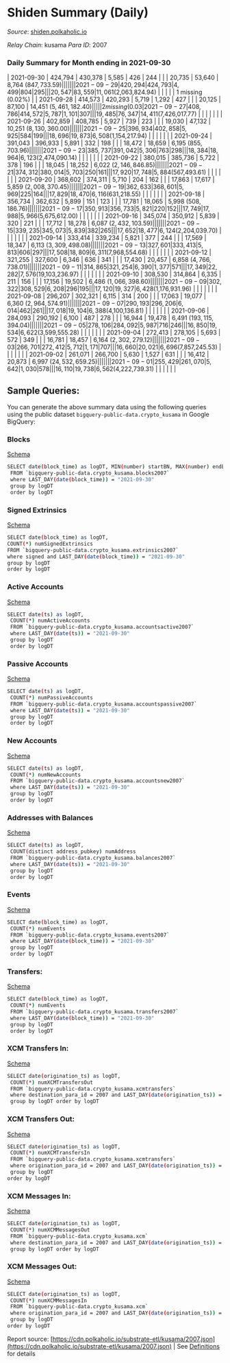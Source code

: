 # Shiden Summary (Daily)

_Source_: [shiden.polkaholic.io](https://shiden.polkaholic.io)

*Relay Chain*: kusama
*Para ID*: 2007



### Daily Summary for Month ending in 2021-09-30


| 2021-09-30 | 424,794 | 430,378 | 5,585 | 426 | 244 |  |  | 20,735 | 53,640 | 8,764 ($847,733.59) |   |   |  |  |  |
| 2021-09-29 | 420,294 | 424,793 | 4,499 | 804 | 295 |  |  | 20,547 | 83,559 | 11,061 ($2,063,824.94) |   |   |  |  | 1 missing (0.02%) |
| 2021-09-28 | 414,573 | 420,293 | 5,719 | 1,292 | 427 |  |  | 20,125 | 87,100 | 14,451 ($5,461,182.40) |   |   |  |  | 2 missing (0.03%) |
| 2021-09-27 | 408,786 | 414,572 | 5,787 | 1,101 | 307 |  |  | 19,485 | 76,347 | 14,411 ($7,426,017.77) |   |   |  |  |  |
| 2021-09-26 | 402,859 | 408,785 | 5,927 | 739 | 223 |  |  | 19,030 | 47,132 | 10,251 ($8,130,360.00) |   |   |  |  |  |
| 2021-09-25 | 396,934 | 402,858 | 5,925 | 584 | 199 |  |  | 18,696 | 19,873 | 6,508 ($1,154,217.94) |   |   |  |  |  |
| 2021-09-24 | 391,043 | 396,933 | 5,891 | 332 | 198 |  |  | 18,472 | 18,659 | 6,195 ($855,703.96) |   |   |  |  |  |
| 2021-09-23 | 385,737 | 391,042 | 5,306 | 763 | 298 |  |  | 18,384 | 18,964 | 6,123 ($2,474,090.14) |   |   |  |  |  |
| 2021-09-22 | 380,015 | 385,736 | 5,722 | 378 | 196 |  |  | 18,045 | 18,252 | 6,022 ($2,146,846.85) |   |   |  |  |  |
| 2021-09-21 | 374,312 | 380,014 | 5,703 | 250 | 161 |  |  | 17,920 | 17,748 | 5,884 ($567,493.61) |   |   |  |  |  |
| 2021-09-20 | 368,602 | 374,311 | 5,710 | 204 | 162 |  |  | 17,863 | 17,617 | 5,859 ($2,008,370.45) |   |   |  |  |  |
| 2021-09-19 | 362,633 | 368,601 | 5,969 | 225 | 164 |  |  | 17,829 | 18,470 | 6,116 ($631,218.55) |   |   |  |  |  |
| 2021-09-18 | 356,734 | 362,632 | 5,899 | 151 | 123 |  |  | 17,781 | 18,065 | 5,998 ($508,186.76) |   |   |  |  |  |
| 2021-09-17 | 350,913 | 356,733 | 5,821 | 220 | 152 |  |  | 17,749 | 17,988 | 5,966 ($5,675,612.00) |   |   |  |  |  |
| 2021-09-16 | 345,074 | 350,912 | 5,839 | 320 | 221 |  |  | 17,712 | 18,278 | 6,087 ($2,432,103.59) |   |   |  |  |  |
| 2021-09-15 | 339,235 | 345,073 | 5,839 | 382 | 265 |  |  | 17,652 | 18,477 | 6,124 ($2,204,039.70) |   |   |  |  |  |
| 2021-09-14 | 333,414 | 339,234 | 5,821 | 377 | 244 |  |  | 17,569 | 18,347 | 6,113 ($3,309,498.08) |   |   |  |  |  |
| 2021-09-13 | 327,601 | 333,413 | 5,813 | 606 | 297 |  |  | 17,508 | 18,809 | 6,311 ($7,968,554.68) |   |   |  |  |  |
| 2021-09-12 | 321,255 | 327,600 | 6,346 | 636 | 341 |  |  | 17,430 | 20,457 | 6,858 ($4,766,738.01) |   |   |  |  |  |
| 2021-09-11 | 314,865 | 321,254 | 6,390 | 1,377 | 571 |  |  | 17,349 | 22,282 | 7,576 ($19,103,236.97) |   |   |  |  |  |
| 2021-09-10 | 308,530 | 314,864 | 6,335 | 211 | 156 |  |  | 17,156 | 19,502 | 6,486 ($1,066,398.60) |   |   |  |  |  |
| 2021-09-09 | 302,322 | 308,529 | 6,208 | 296 | 195 |  |  | 17,120 | 19,327 | 6,428 ($1,176,931.96) |   |   |  |  |  |
| 2021-09-08 | 296,207 | 302,321 | 6,115 | 314 | 200 |  |  | 17,063 | 19,077 | 6,360 ($2,964,574.91) |   |   |  |  |  |
| 2021-09-07 | 290,193 | 296,206 | 6,014 | 462 | 261 |  |  | 17,018 | 19,104 | 6,388 ($4,100,136.81) |   |   |  |  |  |
| 2021-09-06 | 284,093 | 290,192 | 6,100 | 487 | 278 |  |  | 16,944 | 19,478 | 6,491 ($193,115,394.04) |   |   |  |  |  |
| 2021-09-05 | 278,106 | 284,092 | 5,987 | 716 | 246 |  |  | 16,850 | 19,534 | 6,622 ($3,599,555.28) |   |   |  |  |  |
| 2021-09-04 | 272,413 | 278,105 | 5,693 | 572 | 349 |  |  | 16,781 | 18,457 | 6,164 ($2,302,279.12) |   |   |  |  |  |
| 2021-09-03 | 266,701 | 272,412 | 5,712 | 1,171 | 707 |  |  | 16,660 | 20,021 | 6,696 ($7,857,245.53) |   |   |  |  |  |
| 2021-09-02 | 261,071 | 266,700 | 5,630 | 1,527 | 631 |  |  | 16,412 | 20,873 | 6,997 ($24,532,659.25) |   |   |  |  |  |
| 2021-09-01 | 255,429 | 261,070 | 5,642 | 1,030 | 578 |  |  | 16,110 | 19,738 | 6,562 ($4,222,739.31) |   |   |  |  |  |

## Sample Queries:
You can generate the above summary data using the following queries using the public dataset `bigquery-public-data.crypto_kusama` in Google BigQuery:


### Blocks 

[Schema](https://github.com/colorfulnotion/substrate-etl/blob/main/schema/blocks.json)

```bash
SELECT date(block_time) as logDT, MIN(number) startBN, MAX(number) endBN, COUNT(*) numBlocks 
 FROM `bigquery-public-data.crypto_kusama.blocks2007`  
 where LAST_DAY(date(block_time)) = "2021-09-30" 
 group by logDT 
 order by logDT
```

### Signed Extrinsics 

[Schema](https://github.com/colorfulnotion/substrate-etl/blob/main/schema/extrinsics.json)

```bash
SELECT date(block_time) as logDT, 
COUNT(*) numSignedExtrinsics 
FROM `bigquery-public-data.crypto_kusama.extrinsics2007`  
where signed and LAST_DAY(date(block_time)) = "2021-09-30" 
group by logDT 
order by logDT
```

### Active Accounts 

[Schema](https://github.com/colorfulnotion/substrate-etl/blob/main/schema/accountsactive.json)

```bash
SELECT date(ts) as logDT, 
 COUNT(*) numActiveAccounts 
 FROM `bigquery-public-data.crypto_kusama.accountsactive2007` 
 where LAST_DAY(date(ts)) = "2021-09-30" 
 group by logDT 
 order by logDT
```

### Passive Accounts 

[Schema](https://github.com/colorfulnotion/substrate-etl/blob/main/schema/accountspassive.json)

```bash
SELECT date(ts) as logDT, 
 COUNT(*) numPassiveAccounts 
 FROM `bigquery-public-data.crypto_kusama.accountspassive2007` 
 where LAST_DAY(date(ts)) = "2021-09-30" 
 group by logDT 
 order by logDT
```

### New Accounts 

[Schema](https://github.com/colorfulnotion/substrate-etl/blob/main/schema/accountsnew.json)

```bash
SELECT date(ts) as logDT, 
 COUNT(*) numNewAccounts 
 FROM `bigquery-public-data.crypto_kusama.accountsnew2007` 
 where LAST_DAY(date(ts)) = "2021-09-30" 
 group by logDT
 order by logDT
```

### Addresses with Balances 

[Schema](https://github.com/colorfulnotion/substrate-etl/blob/main/schema/balances.json)

```bash
SELECT date(ts) as logDT,
 COUNT(distinct address_pubkey) numAddress 
 FROM `bigquery-public-data.crypto_kusama.balances2007` 
 where LAST_DAY(date(ts)) = "2021-09-30" 
 group by logDT 
 order by logDT
```

### Events 

[Schema](https://github.com/colorfulnotion/substrate-etl/blob/main/schema/events.json)

```bash
SELECT date(block_time) as logDT, 
 COUNT(*) numEvents 
 FROM `bigquery-public-data.crypto_kusama.events2007` 
 where LAST_DAY(date(block_time)) = "2021-09-30" 
 group by logDT 
 order by logDT
```

### Transfers:

[Schema](https://github.com/colorfulnotion/substrate-etl/blob/main/schema/transfers.json)

```bash
SELECT date(block_time) as logDT, 
 COUNT(*) numEvents 
 FROM `bigquery-public-data.crypto_kusama.transfers2007` 
 where LAST_DAY(date(block_time)) = "2021-09-30" 
 group by logDT 
 order by logDT
```

### XCM Transfers In: 

[Schema](https://github.com/colorfulnotion/substrate-etl/blob/main/schema/xcmtransfers.json)

```bash
SELECT date(origination_ts) as logDT, 
 COUNT(*) numXCMTransfersOut 
 FROM `bigquery-public-data.crypto_kusama.xcmtransfers` 
 where destination_para_id = 2007 and LAST_DAY(date(origination_ts)) = "2021-09-30" 
 group by logDT order by logDT
```

### XCM Transfers Out: 

[Schema](https://github.com/colorfulnotion/substrate-etl/blob/main/schema/xcmtransfers.json)

```bash
SELECT date(origination_ts) as logDT, 
 COUNT(*) numXCMTransfersIn 
 FROM `bigquery-public-data.crypto_kusama.xcmtransfers` 
 where origination_para_id = 2007 and LAST_DAY(date(origination_ts)) = "2021-09-30" 
 group by logDT 
order by logDT
```

### XCM Messages In: 

[Schema](https://github.com/colorfulnotion/substrate-etl/blob/main/schema/xcm.json)

```bash
SELECT date(origination_ts) as logDT, 
 COUNT(*) numXCMMessagesOut 
 FROM `bigquery-public-data.crypto_kusama.xcm` 
 where destination_para_id = 2007 and LAST_DAY(date(origination_ts)) = "2021-09-30" 
 group by logDT order by logDT
```

### XCM Messages Out: 

[Schema](https://github.com/colorfulnotion/substrate-etl/blob/main/schema/xcm.json)

```bash
SELECT date(origination_ts) as logDT, 
 COUNT(*) numXCMMessagesIn 
 FROM `bigquery-public-data.crypto_kusama.xcm` 
 where origination_para_id = 2007 and LAST_DAY(date(origination_ts)) = "2021-09-30" 
 group by logDT 
order by logDT
```


Report source: [https://cdn.polkaholic.io/substrate-etl/kusama/2007.json](https://cdn.polkaholic.io/substrate-etl/kusama/2007.json) | See [Definitions](/DEFINITIONS.md) for details
